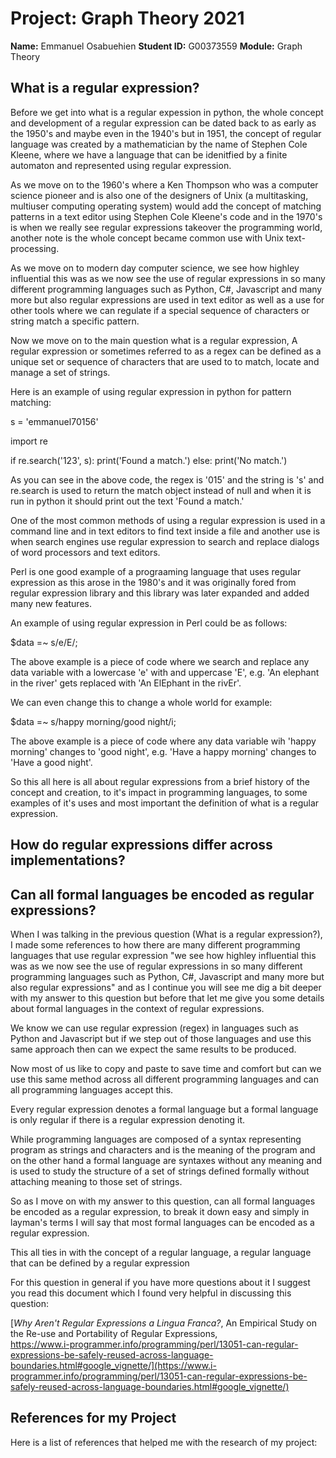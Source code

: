 # Project: Graph Theory 2021
**Name:** Emmanuel Osabuehien
**Student ID:** G00373559
**Module:** Graph Theory

## What is a regular expression?

 Before we get into what is a regular expession in python, the whole concept and development of a regular expression can be dated back to as early as the 1950's and maybe even in the 1940's but in 1951, the concept of regular language was created by a mathematician by the name of Stephen Cole Kleene, where we have a language that can be idenitfied by a finite automaton and represented using regular expression.

As we move on to the 1960's where a Ken Thompson who was a computer science pioneer and is also one of the designers of Unix (a multitasking, multiuser computing operating system) would add the concept of matching patterns in a text editor using Stephen Cole Kleene's code and in the 1970's is when we really see regular expressions takeover the programming world, another note is the whole concept became common use with Unix text-processing.
 
As we move on to modern day computer science, we see how highley influential this was as we now see the use of regular expressions in so many different programming languages such as Python, C#, Javascript and many more but also regular expressions are used in text editor as well as a use for other tools where we can regulate if a special sequence of characters or string match a specific pattern.

Now we move on to the main question what is a regular expression, A regular expression or sometimes referred to as a regex can be defined as a unique set or sequence of characters that are used to to match, locate and manage a set of strings.

Here is an example of using regular expression in python for pattern matching:

s = 'emmanuel70156'

import re

if re.search('123', s):
    print('Found a match.')
else:
    print('No match.')

As you can see in the above code, the regex is '015' and the string is 's' and re.search is used to return the match object instead of null and when it is run in python it should print out the text 'Found a match.'

One of the most common methods of using a regular expression is used in a command line and in text editors to find text inside a file and another use is when search engines use regular expression to search and replace dialogs of word processors and text editors.

Perl is one good example of a prograaming language that uses regular expression as this arose in the 1980's and it was originally fored from regular expression library and this library was later expanded and added many new features.

An example of using regular expression in Perl could be as follows:

$data =~ s/e/E/;

The above example is a piece of code where we search and replace any data variable with a lowercase 'e' with and uppercase 'E', e.g. 'An elephant in the river' gets replaced with 'An ElEphant in the rivEr'.

We can even change this to change a whole world for example:

$data =~ s/happy morning/good night/i;

The above example is a piece of code where any data variable wih 'happy morning' changes to 'good night', e.g. 'Have a happy morning' changes to 'Have a good night'.

So this all here is all about regular expressions from a brief history of the concept and creation, to it's impact in programming languages, to some examples of it's uses and most important the definition of what is a regular expression.

 ## How do regular expressions differ across implementations?

 

 ## Can all formal languages be encoded as regular expressions?

When I was talking in the previous question (What is a regular expression?), I made some references to how there are many different programming languages that use regular expression "we see how highley influential this was as we now see the use of regular expressions in so many different programming languages such as Python, C#, Javascript and many more but also regular expressions" and as I continue you will see me dig a bit deeper with my answer to this question but before that let me give you some details about formal languages in the context of regular expressions.

We know we can use regular expression (regex) in languages such as Python and Javascript but if we step out of those languages and use this same approach then can we expect the same results to be produced.

Now most of us like to copy and paste to save time and comfort but can we use this same method across all different programming languages and can all programming languages accept this.

Every regular expression denotes a formal language but a formal language is only regular if there is a regular expression denoting it.

While programming languages are composed of a syntax representing program as strings and characters and is the meaning of the program and on the other hand a formal language are syntaxes without any meaning and is used to study the structure of a set of strings defined formally without attaching meaning to those set of strings.

So as I move on with my answer to this question, can all formal languages be encoded as a regular expression, to break it down easy and simply in layman's terms I will say that most formal languages can be encoded as a regular expression.

This all ties in with the concept of a regular language, a regular language that can be defined by a regular expression

For this question in general if you have more questions about it I suggest you read this document which I found very helpful in discussing this question:

[*Why Aren't Regular Expressions a Lingua Franca?*, An Empirical Study on the Re-use and Portability of Regular Expressions,<br> https://www.i-programmer.info/programming/perl/13051-can-regular-expressions-be-safely-reused-across-language-boundaries.html#google_vignette/](https://www.i-programmer.info/programming/perl/13051-can-regular-expressions-be-safely-reused-across-language-boundaries.html#google_vignette/)

 ## References for my Project

 Here is a list of references that helped me with the research of my project:
